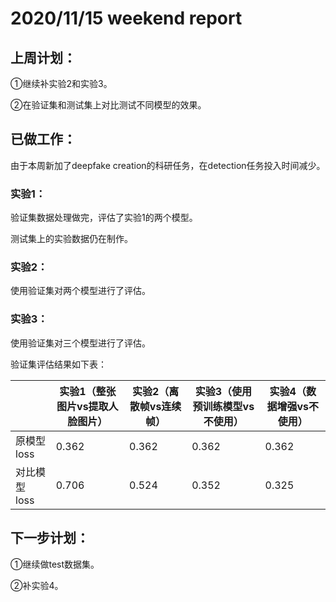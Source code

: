 # 2020/11/15 weekend report
## 上周计划：

①继续补实验2和实验3。

②在验证集和测试集上对比测试不同模型的效果。

## 已做工作：

由于本周新加了deepfake creation的科研任务，在detection任务投入时间减少。

### 实验1：

验证集数据处理做完，评估了实验1的两个模型。

测试集上的实验数据仍在制作。

### 实验2：

使用验证集对两个模型进行了评估。

### 实验3：

使用验证集对三个模型进行了评估。

验证集评估结果如下表：

||实验1（整张图片vs提取人脸图片）|实验2（离散帧vs连续帧）|实验3（使用预训练模型vs不使用）|实验4（数据增强vs不使用）|
|---|---|---|---|---|
|原模型 loss|0.362|0.362|0.362|0.362|
|对比模型 loss|0.706|0.524|0.352|0.325|



## 下一步计划：

①继续做test数据集。

②补实验4。
